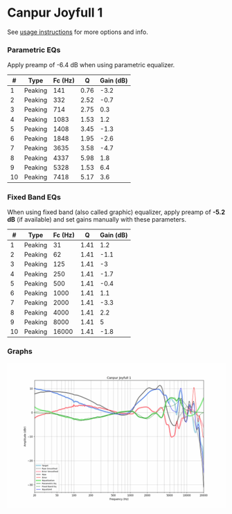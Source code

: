 # Canpur Joyfull 1
See [usage instructions](https://github.com/jaakkopasanen/AutoEq#usage) for more options and info.

### Parametric EQs
Apply preamp of -6.4 dB when using parametric equalizer.

|   # | Type    |   Fc (Hz) |    Q |   Gain (dB) |
|-----|---------|-----------|------|-------------|
|   1 | Peaking |       141 | 0.76 |        -3.2 |
|   2 | Peaking |       332 | 2.52 |        -0.7 |
|   3 | Peaking |       714 | 2.75 |         0.3 |
|   4 | Peaking |      1083 | 1.53 |         1.2 |
|   5 | Peaking |      1408 | 3.45 |        -1.3 |
|   6 | Peaking |      1848 | 1.95 |        -2.6 |
|   7 | Peaking |      3635 | 3.58 |        -4.7 |
|   8 | Peaking |      4337 | 5.98 |         1.8 |
|   9 | Peaking |      5328 | 1.53 |         6.4 |
|  10 | Peaking |      7418 | 5.17 |         3.6 |

### Fixed Band EQs
When using fixed band (also called graphic) equalizer, apply preamp of **-5.2 dB** (if available) and set gains manually with these parameters.

|   # | Type    |   Fc (Hz) |    Q |   Gain (dB) |
|-----|---------|-----------|------|-------------|
|   1 | Peaking |        31 | 1.41 |         1.2 |
|   2 | Peaking |        62 | 1.41 |        -1.1 |
|   3 | Peaking |       125 | 1.41 |        -3   |
|   4 | Peaking |       250 | 1.41 |        -1.7 |
|   5 | Peaking |       500 | 1.41 |        -0.4 |
|   6 | Peaking |      1000 | 1.41 |         1.1 |
|   7 | Peaking |      2000 | 1.41 |        -3.3 |
|   8 | Peaking |      4000 | 1.41 |         2.2 |
|   9 | Peaking |      8000 | 1.41 |         5   |
|  10 | Peaking |     16000 | 1.41 |        -1.8 |

### Graphs
![](./Canpur%20Joyfull%201.png)

